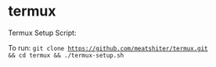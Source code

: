 # termux

Termux Setup Script:

To run: <code>git clone https://github.com/meatshiter/termux.git && cd termux && ./termux-setup.sh</code>
